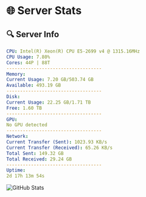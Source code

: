 # 🌐 Server Stats
## 🔍 Server Info
```yaml
CPU: Intel(R) Xeon(R) CPU E5-2699 v4 @ 1315.16MHz
CPU Usage: 7.80%
Cores: 44P | 88T
-----------------------------------
Memory:
Current Usage: 7.20 GB/503.74 GB
Available: 493.19 GB
-----------------------------------
Disk:
Current Usage: 22.25 GB/1.71 TB
Free: 1.60 TB
-----------------------------------
GPU:
No GPU detected
-----------------------------------
Network:
Current Transfer (Sent): 1023.93 KB/s
Current Transfer (Received): 65.26 KB/s
Total Sent: 149.32 GB
Total Received: 29.24 GB
-----------------------------------
Uptime:
2d 17h 13m 54s
```
![GitHub Stats](https://img.shields.io/badge/Updated-2025-04-22_10:22:42-blue)